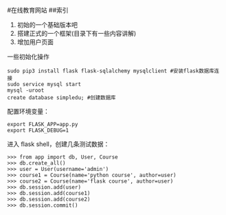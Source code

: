 #在线教育网站
##索引
1. 初始的一个基础版本吧
2. 搭建正式的一个框架(目录下有一些内容讲解)
3. 增加用户页面


一些初始化操作
```
sudo pip3 install flask flask-sqlalchemy mysqlclient #安装flask数据库连接
sudo service mysql start
mysql -uroot
create database simpledu; #创建数据库
```
配置环境变量：

```
export FLASK_APP=app.py
export FLASK_DEBUG=1

```
进入 flask shell，创建几条测试数据：
```
>>> from app import db, User, Course
>>> db.create_all()
>>> user = User(username='admin')
>>> course1 = Course(name='python course', author=user)
>>> course2 = Course(name='flask course', author=user)
>>> db.session.add(user)
>>> db.session.add(course1)
>>> db.session.add(course2)
>>> db.session.commit()
```